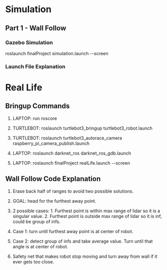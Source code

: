 # Simulation

## Part 1 - Wall Follow

### Gazebo Simulation

roslaunch finalProject simulation.launch --screen

### Launch File Explanation

# Real Life

## Bringup Commands

1. LAPTOP: run roscore

2. TURTLEBOT: roslaunch turtlebot3_bringup turtlebot3_robot.launch

3. TURTLEBOT: roslaunch turtlebot3_autorace_camera raspberry_pi_camera_publish.launch

4. LAPTOP: roslaunch darknet_ros darknet_ros_gdb.launch

4. LAPTOP: roslaunch finalProject realLife.launch --screen

## Wall Follow Code Explanation

1. Erase back half of ranges to avoid two possible solutions.

2. GOAL: head for the furthest away point.

3. 2 possible cases: 1. Furthest point is within max range of lidar so it is a singular value. 2. Furthest point is outside max range of lidar so it is inf, could be group of infs.

4. Case 1: turn until furthest away point is at center of robot.

5. Case 2: detect group of infs and take average value. Turn until that angle is at center of robot.

6. Safety net that makes robot stop moving and turn away from wall if it ever gets too close.

